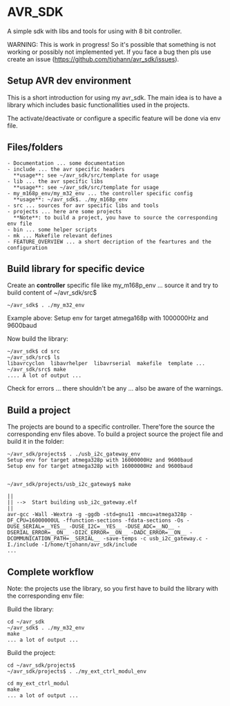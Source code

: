 AVR_SDK
=======

A simple sdk with libs and tools for using with 8 bit controller.

WARNING: This is work in progress! So it's possible that something is not working or possibly not implemented yet. If you face a bug then pls use create an issue (https://github.com/tjohann/avr_sdk/issues).


Setup AVR dev environment
-------------------------

This is a short introduction for using my avr_sdk. The main idea is to have a library which includes basic functionallities used in the projects.

The activate/deactivate or configure a specific feature will be done via env file.


Files/folders
-------------

	- Documentation ... some documentation
	- include ... the avr specific headers
	  **usage**: see ~/avr_sdk/src/template for usage
	- lib ... the avr specific libs
      **usage**: see ~/avr_sdk/src/template for usage
	- my_m168p_env/my_m32_env ... the controller specific config
      **usage**: ~/avr_sdk$. ./my_m168p_env
	- src ... sources for avr specific libs and tools
	- projects ... here are some projects
	  **Note**: to build a project, you have to source the corresponding env file
	- bin ... some helper scripts
	- mk ... Makefile relevant defines
   	- FEATURE_OVERVIEW ... a short decription of the feartures and the configuration


Build library for specific device
---------------------------------

Create an **controller** specific file like my_m168p_env ... source it and try to build content
of ~/avr_sdk/src$

	~/avr_sdk$ . ./my_m32_env

Example above: Setup env for target atmega168p with 1000000Hz and 9600baud

Now build the library:

	~/avr_sdk$ cd src
	~/avr_sdk/src$ ls
	libavrcyclon  libavrhelper  libavrserial  makefile  template ...
	~/avr_sdk/src$ make
	.... A lot of output ...

Check for errors ... there shouldn't be any ... also be aware of the warnings.


Build a project
---------------

The projects are bound to a specific controller. There'fore the source the corresponding env files above. To build a project source the project file and build it in the folder:

	~/avr_sdk/projects$ . ./usb_i2c_gateway_env
	Setup env for target atmega328p with 16000000Hz and 9600baud
	Setup env for target atmega328p with 16000000Hz and 9600baud


	~/avr_sdk/projects/usb_i2c_gateway$ make

	||
	|| -->  Start building usb_i2c_gateway.elf
	||
	avr-gcc -Wall -Wextra -g -ggdb -std=gnu11 -mmcu=atmega328p -DF_CPU=16000000UL -ffunction-sections -fdata-sections -Os -DUSE_SERIAL=__YES__ -DUSE_I2C=__YES__ -DUSE_ADC=__NO__ -DSERIAL_ERROR=__ON__ -DI2C_ERROR=__ON__ -DADC_ERROR=__ON__ -DCOMMUNICATION_PATH=__SERIAL__ -save-temps -c usb_i2c_gateway.c -I./include -I/home/tjohann/avr_sdk/include
	...


Complete workflow
-----------------

Note: the projects use the library, so you first have to build the library with the corresponding env file:

Build the library:

	cd ~/avr_sdk
	~/avr_sdk$ . ./my_m32_env
	make
	... a lot of output ...

Build the project:

	cd ~/avr_sdk/projects$
	~/avr_sdk/projects$ . ./my_ext_ctrl_modul_env

	cd my_ext_ctrl_modul
	make
	... a lot of output ...

